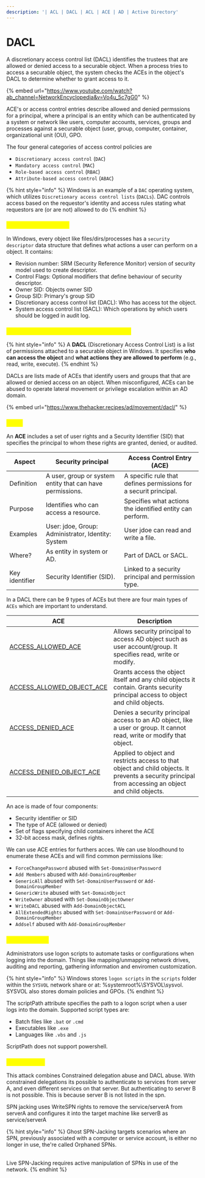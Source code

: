 ```yaml
---
description: '| ACL | DACL | ACL | ACE | AD | Active Directory'
---
```


# DACL

A discretionary access control list (DACL) identifies the trustees that are allowed or denied access to a securable object. When a process tries to access a securable object, the system checks the ACEs in the object's DACL to determine whether to grant access to it.

{% embed url="https://www.youtube.com/watch?ab_channel=NetworkEncyclopedia&v=Vo4u_5c7gG0" %}

ACE's or access control entries describe allowed and denied permssions for a principal, where a principal is an entity which can be authenticated by a system or network like users, computer accounts, services, groups and processes against a securable object (user, group, computer, container, organizational unit (OU), GPO.

The four general categories of access control policies are

* `Discretionary access control` (`DAC`)
* `Mandatory access control` (`MAC`)
* `Role-based access control` (`RBAC`)
* `Attribute-based access control` (`ABAC`)

{% hint style="info" %}
Windows is an example of a `DAC` operating system, which utilizes `Discretionary access control lists` (`DACLs`). DAC controls access based on the requestor's identity and access rules stating what requestors are (or are not) allowed to do
{% endhint %}

### <mark style="color:yellow;">Security Descriptors</mark>

In Windows, every object like files/dirs/processes has a `security descriptor` data structure that defines what actions a user can perform on a object. It contains:

* Revision number: SRM (Security Reference Monitor) version of security model used to create descriptor.
* Control Flags: Optional modifiers that define behaviour of security descriptor.
* Owner SID: Objects owner SID
* Group SID: Primary's group SID
* Discretionary access control list (DACL): Who has access tot the object.
* System access control list (SACL): Which operations by which users should be logged in audit log.

### <mark style="color:yellow;">Discretionary Access Control List (DACL)</mark>

{% hint style="info" %}
A **DACL** (Discretionary Access Control List) is a list of permissions attached to a securable object in Windows. It specifies **who can access the object** and **what actions they are allowed to perform** (e.g., read, write, execute).
{% endhint %}

DACLs are lists made of ACEs that identify users and groups that that are allowed or denied access on an object. When misconfigured, ACEs can be abused to operate lateral movement or privilege escalation within an AD domain.

{% embed url="https://www.thehacker.recipes/ad/movement/dacl/" %}

### <mark style="color:yellow;">ACEs</mark>

An **ACE** includes a set of user rights and a Security Identifier (SID) that specifies the principal to whom these rights are granted, denied, or audited.

| Aspect         | Security principal                                        | Access Control Entry (ACE)                                        |
| -------------- | --------------------------------------------------------- | ----------------------------------------------------------------- |
| Definition     | A user, group or system entity that can have permissions. | A specific rule that defines permissions for a securit principal. |
| Purpose        | Identifies who can access a resource.                     | Specifies what actions the identified entity can perform.         |
| Examples       | User: jdoe, Group: Administrator, Identity: System        | User jdoe can read and write a file.                              |
| Where?         | As entity in system or AD.                                | Part of DACL or SACL.                                             |
| Key identifier | Security Identifier (SID).                                | Linked to a security principal and permission type.               |

In a DACL there can be 9 types of ACEs but there are four main types of `ACEs` which are important to understand.

| ACE                                                                                                                          | Description                                                                                                                                           |
| ---------------------------------------------------------------------------------------------------------------------------- | ----------------------------------------------------------------------------------------------------------------------------------------------------- |
| [ACCESS\_ALLOWED\_ACE](https://learn.microsoft.com/en-us/windows/win32/api/winnt/ns-winnt-access_allowed_ace)                | Allows security principal to access AD object such as user account/group. It specifies read, write or modify.                                         |
| [ACCESS\_ALLOWED\_OBJECT\_ACE](https://learn.microsoft.com/en-us/windows/win32/api/winnt/ns-winnt-access_allowed_object_ace) | Grants access the object itself and any child objects it contain. Grants security principal access to object and child objects.                       |
| [ACCESS\_DENIED\_ACE](https://learn.microsoft.com/en-us/windows/win32/api/winnt/ns-winnt-access_denied_ace)                  | Denies a security principal access to an AD object, like a user or group. It cannot read, write or modify that object.                                |
| [ACCESS\_DENIED\_OBJECT\_ACE](https://learn.microsoft.com/en-us/windows/win32/api/winnt/ns-winnt-access_denied_object_ace)   | Applied to object and restricts access to that object and child objects. It prevents a security principal from accessing an object and child objects. |

An ace is made of four components:

* Security identifier or SID
* The type of ACE (allowed or denied)
* Set of flags specifying child containers inheret the ACE
* 32-bit access mask, defines rights.

We can use ACE entries for furthers acces. We can use bloodhound to enumerate these ACEs and will find common permissions like:

* `ForceChangePassword` abused with `Set-DomainUserPassword`
* `Add Members` abused with `Add-DomainGroupMember`
* `GenericAll` abused with `Set-DomainUserPassword` or `Add-DomainGroupMember`
* `GenericWrite` abused with `Set-DomainObject`
* `WriteOwner` abused with `Set-DomainObjectOwner`
* `WriteDACL` abused with `Add-DomainObjectACL`
* `AllExtendedRights` abused with `Set-DomainUserPassword` or `Add-DomainGroupMember`
* `Addself` abused with `Add-DomainGroupMember`

### <mark style="color:yellow;">Logon Scripts</mark>

Administrators use logon scripts to automate tasks or configurations when logging into the domain. Things like mapping/unmapping network drives, auditing and reporting, gathering information and enviromen customization.

{% hint style="info" %}
Windows stores `logon scripts` in the `scripts` folder within the `SYSVOL` network share or at: %systemroot%\SYSVOL\sysvol. SYSVOL also stores domain policies and GPOs.
{% endhint %}

The scriptPath attribute specifies the path to a logon script when a user logs into the domain. Supported script types are:

* Batch files like `.bat` or `.cmd`
* Executables like `.exe`
* Languages like `.vbs` and `.js`

ScriptPath does not support powershell.

### <mark style="color:yellow;">SPN Jacking</mark>

This attack combines Constrained delegation abuse and DACL abuse. With constrained delegations its possible to authenticate to services from server A, and even different services on that server. But authenticating to server B is not possible. This is because server B is not listed in the spn.

SPN jacking uses WriteSPN rights to remove the service/serverA from serverA and configures it into the target machine like serverB as service/serverA

{% hint style="info" %}
Ghost SPN-Jacking targets scenarios where an SPN, previously associated with a computer or service account, is either no longer in use, the're called Orphaned SPNs.

\
Live SPN-Jacking requires active manipulation of SPNs in use of the network.
{% endhint %}
